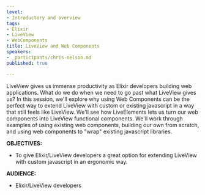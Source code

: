 ```yaml
---
level:
- Introductory and overview
tags:
- Elixir
- LiveView
- WebComponents
title: LiveView and Web Components
speakers:
- _participants/chris-nelson.md
published: true

---
```

LiveView gives us immense productivity as Elixir developers building web applications. What do we do when we need to go past what LiveView gives us? In this session, we'll explore why using Web Components can be the perfect way to extend LiveView with custom or existing javascript in a way that still feels like LiveView. We'll see how LiveElements lets us turn our web components into LiveView functional components. We'll work through examples of using existing web components, building our own from scratch, and using web components to "wrap" existing javascript libraries.

**OBJECTIVES:**
- To give Elixir/LiveView developers a great option for extending LiveView with custom javascript in an ergonomic way.

**AUDIENCE:**
- Elixir/LiveView developers
